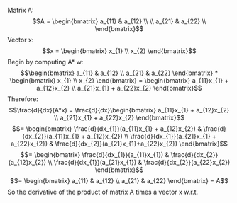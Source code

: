 Matrix A: $$A = \begin{bmatrix}
a_{11} & a_{12} \\ \\
a_{21} & a_{22} \\
\end{bmatrix}$$
Vector x:
$$x = \begin{bmatrix}
x_{1}  \\
x_{2}
\end{bmatrix}$$
Begin by computing A* w: $$\begin{bmatrix}
a_{11} & a_{12}  \\
a_{21} & a_{22}
\end{bmatrix} * \begin{bmatrix}
x_{1} \\
x_{2}
\end{bmatrix} = \begin{bmatrix}
a_{11}x_{1} + a_{12}x_{2} \\
a_{21}x_{1} + a_{22}x_{2}
\end{bmatrix}$$
Therefore:
$$\frac{d}{dx}(A*x) = \frac{d}{dx}\begin{bmatrix}
a_{11}x_{1} + a_{12}x_{2} \\
a_{21}x_{1} + a_{22}x_{2}
\end{bmatrix}$$
$$= \begin{bmatrix}
\frac{d}{dx_{1}}(a_{11}x_{1} + a_{12}x_{2}) & \frac{d}{dx_{2}}(a_{11}x_{1} + a_{12}x_{2})  \\
\frac{d}{dx_{1}}(a_{21}x_{1} + a_{22}x_{2}) & \frac{d}{dx_{2}}(a_{21}x_{1}+a_{22}x_{2})
\end{bmatrix}$$
$$= \begin{bmatrix}
\frac{d}{dx_{1}}(a_{11}x_{1}) & \frac{d}{dx_{2}}(a_{12}x_{2})  \\
\frac{d}{dx_{1}}(a_{21}x_{1}) & \frac{d}{dx_{2}}(a_{22}x_{2})
\end{bmatrix}$$
$$= \begin{bmatrix}
a_{11} & a_{12} \\
a_{21} & a_{22}
\end{bmatrix} = A$$
So the derivative of the product of matrix A times a vector x w.r.t. 